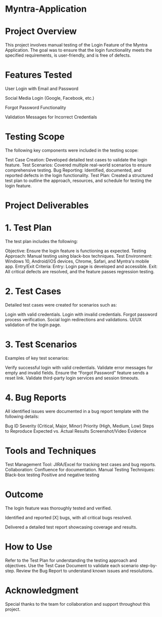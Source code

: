 # Myntra-Application
# Project Overview
This project involves manual testing of the Login Feature of the Myntra Application. The goal was to ensure that the login functionality meets the specified requirements, is user-friendly, and is free of defects.

# Features Tested
User Login with Email and Password

Social Media Login (Google, Facebook, etc.)

Forgot Password Functionality

Validation Messages for Incorrect Credentials

# Testing Scope
The following key components were included in the testing scope:

Test Case Creation: Developed detailed test cases to validate the login feature.
Test Scenarios: Covered multiple real-world scenarios to ensure comprehensive testing.
Bug Reporting: Identified, documented, and reported defects in the login functionality.
Test Plan: Created a structured test plan to outline the approach, resources, and schedule for testing the login feature.
# Project Deliverables
# 1. Test Plan
The test plan includes the following:

Objective: Ensure the login feature is functioning as expected.
Testing Approach: Manual testing using black-box techniques.
Test Environment: Windows 10, Android/iOS devices, Chrome, Safari, and Myntra's mobile app.
Entry/Exit Criteria:
Entry: Login page is developed and accessible.
Exit: All critical defects are resolved, and the feature passes regression testing.
# 2. Test Cases
Detailed test cases were created for scenarios such as:

Login with valid credentials.
Login with invalid credentials.
Forgot password process verification.
Social login redirections and validations.
UI/UX validation of the login page.
# 3. Test Scenarios
Examples of key test scenarios:

Verify successful login with valid credentials.
Validate error messages for empty and invalid fields.
Ensure the “Forgot Password” feature sends a reset link.
Validate third-party login services and session timeouts.
# 4. Bug Reports
All identified issues were documented in a bug report template with the following details:

Bug ID
Severity (Critical, Major, Minor)
Priority (High, Medium, Low)
Steps to Reproduce
Expected vs. Actual Results
Screenshot/Video Evidence
# Tools and Techniques
Test Management Tool: JIRA/Excel for tracking test cases and bug reports.
Collaboration: Confluence for documentation.
Manual Testing Techniques:
Black-box testing
Positive and negative testing
# Outcome
The login feature was thoroughly tested and verified.

Identified and reported [X] bugs, with all critical bugs resolved.

Delivered a detailed test report showcasing coverage and results.
# How to Use
Refer to the Test Plan for understanding the testing approach and objectives.
Use the Test Case Document to validate each scenario step-by-step.
Review the Bug Report to understand known issues and resolutions.
# Acknowledgment
Special thanks to the team for collaboration and support throughout this project.
